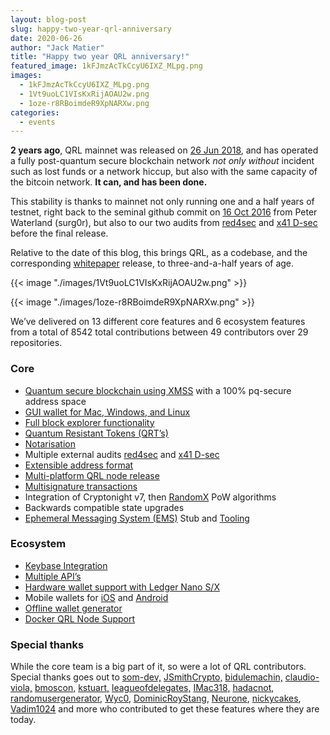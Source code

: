 ```yaml
---
layout: blog-post
slug: happy-two-year-qrl-anniversary
date: 2020-06-26
author: "Jack Matier"
title: "Happy two year QRL anniversary!"
featured_image: 1kFJmzAcTkCcyU6IXZ_MLpg.png
images:
  - 1kFJmzAcTkCcyU6IXZ_MLpg.png
  - 1Vt9uoLC1VIsKxRijAOAU2w.png
  - 1oze-r8RBoimdeR9XpNARXw.png
categories:
  - events
---
```


**2 years ago**, QRL mainnet was released on [26 Jun 2018](https://explorer.theqrl.org/block/0/), and has operated a fully post-quantum secure blockchain network *not only* *without* incident such as lost funds or a network hiccup, but also with the same capacity of the bitcoin network. **It can, and has been done.**

This stability is thanks to mainnet not only running one and a half years of testnet, right back to the seminal github commit on [16 Oct 2016](https://github.com/theQRL/QRL/commit/1f2de1cd469f0415ea6d9ff7a6dffe39d3f3ac62) from Peter Waterland (surg0r), but also to our two audits from [red4sec](/blog/red4sec-security-audit-concludes-a-summary) and [x41 D-sec](https://www.x41-dsec.de/) before the final release.

Relative to the date of this blog, this brings QRL, as a codebase, and the corresponding [whitepaper](https://github.com/theQRL/Whitepaper/blob/master/QRL_whitepaper.pdf) release, to three-and-a-half years of age.

{{< image "./images/1Vt9uoLC1VIsKxRijAOAU2w.png" >}}

{{< image "./images/1oze-r8RBoimdeR9XpNARXw.png" >}}

We’ve delivered on 13 different core features and 6 ecosystem features from a total of 8542 total contributions between 49 contributors over 29 repositories.

### Core

* [Quantum secure blockchain using XMSS](https://qrl.foundation/assets/QRLF-PR-20180626.pdf) with a 100% pq-secure address space
* [GUI wallet for Mac, Windows, and Linux](https://github.com/theQRL/qrl-wallet)
* [Full block explorer functionality](https://github.com/theQRL/block-explorer)
* [Quantum Resistant Tokens (QRT’s)](https://docs.theqrl.org/wallet/create-tokens/)
* [Notarisation](https://docs.theqrl.org/tools/notarisation/)
* Multiple external audits [red4sec](/blog/red4sec-security-audit-concludes-a-summary) and [x41 D-sec](https://www.x41-dsec.de/)
* [Extensible address format](https://docs.theqrl.org/developers/address/)
* [Multi-platform QRL node release](https://github.com/theQRL/QRL)
* [Multisignature transactions](/blog/the-qrl-bromine-hardfork-a-look-inside)
* Integration of Cryptonight v7, then [RandomX](https://github.com/tevador/RandomX) PoW algorithms
* Backwards compatible state upgrades
* [Ephemeral Messaging System (EMS)](https://github.com/theQRL/ephemeral) Stub and [Tooling](https://github.com/theQRL/qrl-cli/)

### Ecosystem

* [Keybase Integration](/blog/qrl-and-keybase)
* [Multiple API’s](https://api.theqrl.org)
* [Hardware wallet support with Ledger Nano S/X](https://support.ledger.com/hc/en-us/articles/360019184453-Quantum-Resistant-Ledger-QRL-)
* Mobile wallets for [iOS](https://apps.apple.com/ca/app/qrl-wallet/id1458620542) and [Android](/blog/the-qrl-mobile-wallet-is-officially-launched)
* [Offline wallet generator](https://github.com/theQRL/offline-wallet-generator)
* [Docker QRL Node Support](https://docs.theqrl.org/node/docker/)

### Special thanks

While the core team is a big part of it, so were a lot of QRL contributors. Special thanks goes out to [som-dev,](https://github.com/som-dev) [JSmithCrypto,](https://github.com/JSmithCrypto) [bidulemachin,](https://github.com/bidulemachin) [claudio-viola,](https://github.com/claudio-viola) [bmoscon,](https://github.com/bmoscon) [kstuart,](https://github.com/kstuart) [leagueofdelegates,](https://github.com/leagueofdelegates) [IMac318,](https://github.com/IMac318) [hadacnot](https://github.com/hadacnot), [randomusergenerator](https://github.com/randomusergenerator), [Wyc0](https://github.com/Wyc0), [DominicRoyStang](https://github.com/DominicRoyStang), [Neurone](https://github.com/Neurone), [nickycakes](https://github.com/nickycakes), [Vadim1024](https://github.com/Vadim1024) and more who contributed to get these features where they are today.